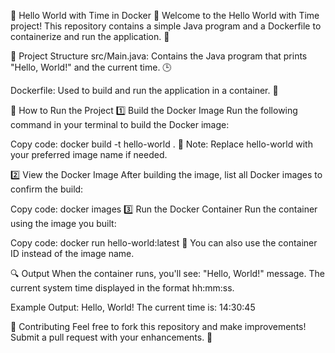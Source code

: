 🌟 Hello World with Time in Docker 🐳
Welcome to the Hello World with Time project! This repository contains a simple Java program and a Dockerfile to containerize and run the application. 🚀

📂 Project Structure
src/Main.java:
Contains the Java program that prints "Hello, World!" and the current time. 🕒

Dockerfile:
Used to build and run the application in a container. 🐋

🚀 How to Run the Project
1️⃣ Build the Docker Image
Run the following command in your terminal to build the Docker image:

Copy code:
            docker build -t hello-world .
🎯 Note: Replace hello-world with your preferred image name if needed.

2️⃣ View the Docker Image
After building the image, list all Docker images to confirm the build:


Copy code: 
             docker images
3️⃣ Run the Docker Container
Run the container using the image you built:

Copy code:
            docker run hello-world:latest
📝 You can also use the container ID instead of the image name.

🔍 Output
When the container runs, you'll see:
"Hello, World!" message.
The current system time displayed in the format hh:mm:ss.

Example Output:
Hello, World!
The current time is: 14:30:45

🤝 Contributing
Feel free to fork this repository and make improvements! Submit a pull request with your enhancements. 🙌

